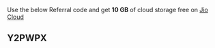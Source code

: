 <p style="text-align: center;">
  
  Use the below Referral code and get **10 GB** of cloud storage free on [Jio Cloud](https://www.jiocloud.com/)

  ## **Y2PWPX**

</p>


